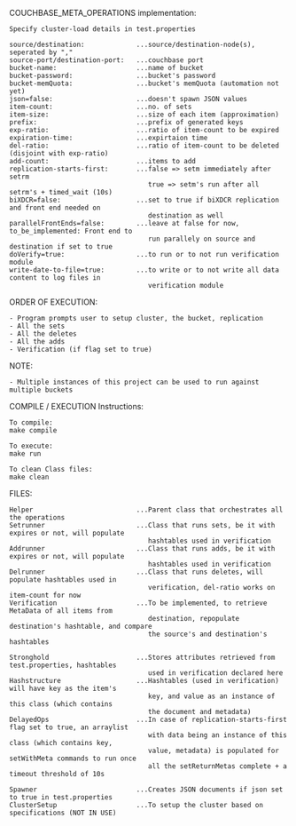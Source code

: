 COUCHBASE_META_OPERATIONS implementation:

    Specify cluster-load details in test.properties
                               
    source/destination:             ...source/destination-node(s), seperated by ","
    source-port/destination-port:   ...couchbase port
    bucket-name:                    ...name of bucket
    bucket-password:                ...bucket's password
    bucket-memQuota:                ...bucket's memQuota (automation not yet) 
    json=false:                     ...doesn't spawn JSON values
    item-count:                     ...no. of sets
    item-size:                      ...size of each item (approximation) 
    prefix:                         ...prefix of generated keys 
    exp-ratio:                      ...ratio of item-count to be expired 
    expiration-time:                ...expirtaion time
    del-ratio:                      ...ratio of item-count to be deleted (disjoint with exp-ratio)
    add-count:                      ...items to add
    replication-starts-first:       ...false => setm immediately after setrm
                                       true => setm's run after all setrm's + timed_wait (10s)
    biXDCR=false:			        ...set to true if biXDCR replication and front end needed on
    				                   destination as well
    parallelFrontEnds=false:	    ...leave at false for now, to_be_implemented: Front end to
    				                   run parallely on source and destination if set to true
    doVerify=true:                  ...to run or to not run verification module
    write-date-to-file=true:        ...to write or to not write all data content to log files in 
                                       verification module

ORDER OF EXECUTION:

    - Program prompts user to setup cluster, the bucket, replication
    - All the sets
    - All the deletes
    - All the adds
    - Verification (if flag set to true)

NOTE:

    - Multiple instances of this project can be used to run against multiple buckets

COMPILE / EXECUTION Instructions:

    To compile:
    make compile

    To execute:
    make run

    To clean Class files:
    make clean

FILES:

    Helper                          ...Parent class that orchestrates all the operations
    Setrunner                       ...Class that runs sets, be it with expires or not, will populate
                                       hashtables used in verification
    Addrunner                       ...Class that runs adds, be it with expires or not, will populate
                                       hashtables used in verification
    Delrunner                       ...Class that runs deletes, will populate hashtables used in 
                                       verification, del-ratio works on item-count for now
    Verification                    ...To be implemented, to retrieve MetaData of all items from
                                       destination, repopulate destination's hashtable, and compare
                                       the source's and destination's hashtables
    
    Stronghold                      ...Stores attributes retrieved from test.properties, hashtables
                                       used in verification declared here
    Hashstructure                   ...Hashtables (used in verification) will have key as the item's
                                       key, and value as an instance of this class (which contains 
                                       the document and metadata)
    DelayedOps                      ...In case of replication-starts-first flag set to true, an arraylist
                                       with data being an instance of this class (which contains key, 
                                       value, metadata) is populated for setWithMeta commands to run once
                                       all the setReturnMetas complete + a timeout threshold of 10s
    
    Spawner                         ...Creates JSON documents if json set to true in test.properties
    ClusterSetup                    ...To setup the cluster based on specifications (NOT IN USE)
